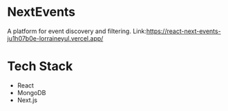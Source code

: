 # NextEvents
A platform for event discovery and filtering.
Link:https://react-next-events-ju1h07b0e-lorraineyul.vercel.app/

# Tech Stack
- React
- MongoDB
- Next.js




